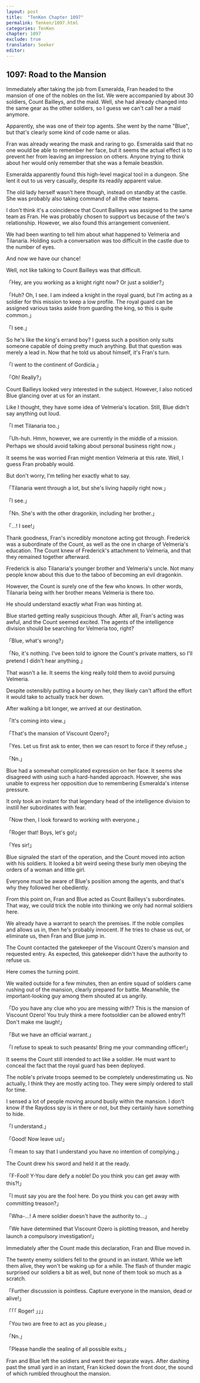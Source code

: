```yaml
---
layout: post
title:  "TenKen Chapter 1097"
permalink: Tenken/1097.html
categories: TenKen
chapter: 1097
exclude: true
translator: Seeker
editor: 
---
```

<h2>1097: Road to the Mansion</h2>

Immediately after taking the job from Esmeralda, Fran headed to the mansion of one of the nobles on the list. We were accompanied by about 30 soldiers, Count Bailleys, and the maid. Well, she had already changed into the same gear as the other soldiers, so I guess we can't call her a maid anymore.

Apparently, she was one of their top agents. She went by the name "Blue", but that's clearly some kind of code name or alias.

Fran was already wearing the mask and raring to go. Esmeralda said that no one would be able to remember her face, but it seems the actual effect is to prevent her from leaving an impression on others. Anyone trying to think about her would only remember that she was a female beastkin.

Esmeralda apparently found this high-level magical tool in a dungeon. She lent it out to us very casually, despite its readily apparent value.

The old lady herself wasn't here though, instead on standby at the castle. She was probably also taking command of all the other teams.

I don't think it's a coincidence that Count Bailleys was assigned to the same team as Fran. He was probably chosen to support us because of the two's relationship. However, we also found this arrangement convenient.

We had been wanting to tell him about what happened to Velmeria and Tilanaria. Holding such a conversation was too difficult in the castle due to the number of eyes.

And now we have our chance!

Well, not like talking to Count Bailleys was that difficult.

「Hey, are you working as a knight right now? Or just a soldier?」

「Huh? Oh, I see. I am indeed a knight in the royal guard, but I'm acting as a soldier for this mission to keep a low profile. The royal guard can be assigned various tasks aside from guarding the king, so this is quite common.」

「I see.」

So he's like the king's errand boy? I guess such a position only suits someone capable of doing pretty much anything. But that question was merely a lead in. Now that he told us about himself, it's Fran's turn.

「I went to the continent of Gordicia.」

「Oh! Really?」

Count Bailleys looked very interested in the subject. However, I also noticed Blue glancing over at us for an instant.

Like I thought, they have some idea of Velmeria's location. Still, Blue didn't say anything out loud.

「I met Tilanaria too.」

「Uh-huh. Hmm, however, we are currently in the middle of a mission. Perhaps we should avoid talking about personal business right now.」

It seems he was worried Fran might mention Velmeria at this rate. Well, I guess Fran probably would.

But don't worry, I'm telling her exactly what to say.

「Tilanaria went through a lot, but she's living happily right now.」

「I see.」

「Nn. She's with the other dragonkin, including her brother.」

「...! I see!」

Thank goodness, Fran's incredibly monotone acting got through. Frederick was a subordinate of the Count, as well as the one in charge of Velmeria's education. The Count knew of Frederick's attachment to Velmeria, and that they remained together afterward.

Frederick is also Tilanaria's younger brother and Velmeria's uncle. Not many people know about this due to the taboo of becoming an evil dragonkin.

However, the Count is surely one of the few who knows. In other words, Tilanaria being with her brother means Velmeria is there too.

He should understand exactly what Fran was hinting at.

Blue started getting really suspicious though. After all, Fran's acting was awful, and the Count seemed excited. The agents of the intelligence division should be searching for Velmeria too, right?

「Blue, what's wrong?」

「No, it's nothing. I've been told to ignore the Count's private matters, so I'll pretend I didn't hear anything.」

That wasn't a lie. It seems the king really told them to avoid pursuing Velmeria.

Despite ostensibly putting a bounty on her, they likely can't afford the effort it would take to actually track her down.

After walking a bit longer, we arrived at our destination.

「It's coming into view.」

「That's the mansion of Viscount Ozero?」

「Yes. Let us first ask to enter, then we can resort to force if they refuse.」

「Nn.」

Blue had a somewhat complicated expression on her face. It seems she disagreed with using such a hard-handed approach. However, she was unable to express her opposition due to remembering Esmeralda's intense pressure.

It only took an instant for that legendary head of the intelligence division to instill her subordinates with fear.

「Now then, I look forward to working with everyone.」

「Roger that! Boys, let's go!」

「Yes sir!」

Blue signaled the start of the operation, and the Count moved into action with his soldiers. It looked a bit weird seeing these burly men obeying the orders of a woman and little girl.

Everyone must be aware of Blue's position among the agents, and that's why they followed her obediently.

From this point on, Fran and Blue acted as Count Bailleys's subordinates. That way, we could trick the noble into thinking we only had normal soldiers here.

We already have a warrant to search the premises. If the noble complies and allows us in, then he's probably innocent. If he tries to chase us out, or eliminate us, then Fran and Blue jump in.

The Count contacted the gatekeeper of the Viscount Ozero's mansion and requested entry. As expected, this gatekeeper didn't have the authority to refuse us.

Here comes the turning point.

We waited outside for a few minutes, then an entire squad of soldiers came rushing out of the mansion, clearly prepared for battle. Meanwhile, the important-looking guy among them shouted at us angrily.

「Do you have any clue who you are messing with!? This is the mansion of Viscount Ozero! You truly think a mere footsoldier can be allowed entry?! Don't make me laugh!」

「But we have an official warrant.」

「I refuse to speak to such peasants! Bring me your commanding officer!」

It seems the Count still intended to act like a soldier. He must want to conceal the fact that the royal guard has been deployed.

The noble's private troops seemed to be completely underestimating us. No actually, I think they are mostly acting too. They were simply ordered to stall for time.

I sensed a lot of people moving around busily within the mansion. I don't know if the Raydoss spy is in there or not, but they certainly have something to hide.

「I understand.」

「Good! Now leave us!」

「I mean to say that I understand you have no intention of complying.」

The Count drew his sword and held it at the ready.

「F-Fool! Y-You dare defy a noble! Do you think you can get away with this?!」

「I must say you are the fool here. Do you think you can get away with committing treason?」

「Wha-...! A mere soldier doesn't have the authority to...」

「We have determined that Viscount Ozero is plotting treason, and hereby launch a compulsory investigation!」

Immediately after the Count made this declaration, Fran and Blue moved in.

The twenty enemy soldiers fell to the ground in an instant. While we left them alive, they won't be waking up for a while. The flash of thunder magic surprised our soldiers a bit as well, but none of them took so much as a scratch.

「Further discussion is pointless. Capture everyone in the mansion, dead or alive!」

「「「  Roger!  」」」

「You two are free to act as you please.」

「Nn.」

「Please handle the sealing of all possible exits.」

Fran and Blue left the soldiers and went their separate ways. After dashing past the small yard in an instant, Fran kicked down the front door, the sound of which rumbled throughout the mansion.



